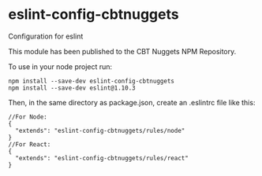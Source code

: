 # eslint-config-cbtnuggets
Configuration for eslint

This module has been published to the CBT Nuggets NPM Repository.

To use in your node project run:

```
npm install --save-dev eslint-config-cbtnuggets
npm install --save-dev eslint@1.10.3
```

Then, in the same directory as package.json, create an .eslintrc file like this:

```
//For Node:
{
  "extends": "eslint-config-cbtnuggets/rules/node"
}
//For React:
{
  "extends": "eslint-config-cbtnuggets/rules/react"
}
```
